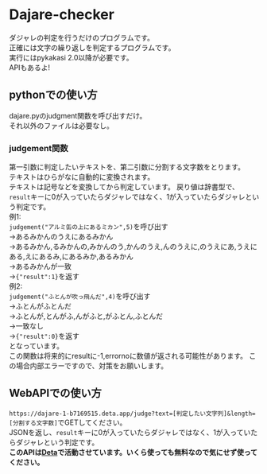 # Dajare-checker
ダジャレの判定を行うだけのプログラムです。  
正確には文字の繰り返しを判定するプログラムです。  
実行にはpykakasi 2.0以降が必要です。  
APIもあるよ! 
## pythonでの使い方
dajare.pyのjudgment関数を呼び出すだけ。  
それ以外のファイルは必要なし。  
### judgement関数
第一引数に判定したいテキストを、第二引数に分割する文字数をとります。  
テキストはひらがなに自動的に変換されます。  
テキストは記号などを変換してから判定しています。
戻り値は辞書型で、`result`キーに0が入っていたらダジャレではなく、1が入っていたらダジャレという判定です。  
例1:  
`judgement("アルミ缶の上にあるミカン",5)`を呼び出す  
->あるみかんのうえにあるみかん  
->あるみかん,るみかんの,みかんのう,かんのうえ,んのうえに,のうえにあ,うえにある,えにあるみ,にあるみか,あるみかん  
->あるみかんが一致  
->`{"result":1}`を返す  
例2:  
`judgement("ふとんが吹っ飛んだ",4)`を呼び出す  
->ふとんがふとんだ  
->ふとんが,とんがふ,んがふと,がふとん,ふとんだ  
->一致なし  
->`{"result":0}`を返す  
となっています。  
この関数は将来的にresultに-1,errornoに数値が返される可能性があります。
この場合内部エラーですので、対策をお願いします。
## WebAPIでの使い方
`https://dajare-1-b7169515.deta.app/judge?text=[判定したい文字列]&length=[分割する文字数]`でGETしてください。  
JSONを返し、`result`キーに0が入っていたらダジャレではなく、1が入っていたらダジャレという判定です。   
__このAPIは[Deta](Deta.space)で活動させています。いくら使っても無料なので気にせず使ってください。__
